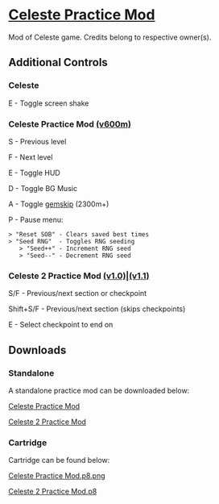 # [Celeste Practice Mod](https://stevenfelix505.github.io/Celeste-Practice-Mod)
Mod of Celeste game. Credits belong to respective owner(s).
## Additional Controls
### Celeste
E - Toggle screen shake
### Celeste Practice Mod [(v600m)](https://stevenfelix505.github.io/Celeste-Practice-Mod/practice_mod.html)
S - Previous level

F - Next level

E - Toggle HUD

D - Toggle BG Music

A - Toggle [gemskip](https://stevenfelix505.github.io/Celeste-Practice-Mod-glossary/#gemskip) (2300m+)

P - Pause menu:

    > "Reset SOB" - Clears saved best times
    > "Seed RNG"  - Toggles RNG seeding
       > "Seed++" - Increment RNG seed
       > "Seed--" - Decrement RNG seed
### Celeste 2 Practice Mod [(v1.0)](https://stevenfelix505.github.io/Celeste-Practice-Mod/cc2_practice_mod_1.0.html)|[(v1.1)](https://stevenfelix505.github.io/Celeste-Practice-Mod/cc2_practice_mod_1.1.html)
S/F - Previous/next section or checkpoint

Shift+S/F - Previous/next section (skips checkpoints)

E - Select checkpoint to end on
## Downloads
### Standalone
A standalone practice mod can be downloaded below:

[Celeste Practice Mod](https://stevenfelix505.github.io/Celeste-Practice-Mod/downloads.html)

[Celeste 2 Practice Mod](https://stevenfelix505.github.io/Celeste-Practice-Mod/downloads2.html)
### Cartridge
Cartridge can be found below:

[Celeste Practice Mod.p8.png](https://github.com/stevenfelix505/Celeste-Practice-Mod/blob/master/celeste_practice_mod.p8.png)

[Celeste 2 Practice Mod.p8](https://github.com/CelesteClassic/Celeste2PracMod/raw/main/celeste2_inject.p8)
